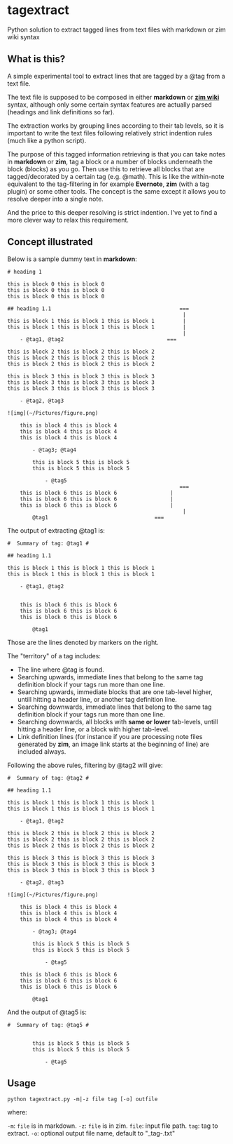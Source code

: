 # tagextract

Python solution to extract tagged lines from text files with markdown or zim wiki syntax


## What is this?

A simple experimental tool to extract lines that are tagged by a @tag from a text file.

The text file is supposed to be composed in either **markdown** or [**zim wiki**][1] syntax, although only some certain syntax features are actually parsed (headings and link definitions so far).

The extraction works by grouping lines according to their tab levels, so it is important to write the text files following relatively strict indention rules (much like a python script).

The purpose of this tagged information retrieving is that you can take notes in **markdown** or **zim**, tag a block or a number of blocks underneath the block (blocks) as you go. Then use this to retrieve all blocks that are tagged/decorated by a certain tag (e.g. @math). This is like the within-note equivalent to the tag-filtering in for example **Evernote**, **zim** (with a tag plugin) or some other tools. The concept is the same except it allows you to resolve deeper into a single note. 

And the price to this deeper resolving is strict indention. I've yet to find a more clever way to relax this requirement.

## Concept illustrated

Below is a sample dummy text in **markdown**:

```
# heading 1

this is block 0 this is block 0
this is block 0 this is block 0
this is block 0 this is block 0

## heading 1.1                                         ===
                                                        |
this is block 1 this is block 1 this is block 1         |
this is block 1 this is block 1 this is block 1         |
                                                        |
	- @tag1, @tag2                                 ===
                                                        
this is block 2 this is block 2 this is block 2
this is block 2 this is block 2 this is block 2
this is block 2 this is block 2 this is block 2

this is block 3 this is block 3 this is block 3
this is block 3 this is block 3 this is block 3
this is block 3 this is block 3 this is block 3

	- @tag2, @tag3

![img](~/Pictures/figure.png)

	this is block 4 this is block 4
	this is block 4 this is block 4
	this is block 4 this is block 4

		- @tag3; @tag4

		this is block 5 this is block 5
		this is block 5 this is block 5

			- @tag5
                                                       ===
	this is block 6 this is block 6                 |
	this is block 6 this is block 6                 |
	this is block 6 this is block 6                 |
                                                        |
		@tag1                                  ===
```

The output of extracting @tag1 is:

```
#  Summary of tag: @tag1 # 

## heading 1.1

this is block 1 this is block 1 this is block 1
this is block 1 this is block 1 this is block 1

	- @tag1, @tag2


	this is block 6 this is block 6
	this is block 6 this is block 6
	this is block 6 this is block 6

		@tag1
```
Those are the lines denoted by markers on the right.

The "territory" of a tag includes:

- The line where @tag is found.
- Searching upwards, immediate lines that belong to the same tag definition block if your tags run more than one line.
- Searching upwards, immediate blocks that are one tab-level higher, untill hitting a header line, or another tag definition line.
- Searching downwards, immediate lines that belong to the same tag definition block if your tags run more than one line.
- Searching downwards, all blocks with **same or lower** tab-levels, untill hitting a header line, or a block with higher tab-level.
- Link definition lines (for instance if you are processing note files generated by **zim**, an image link starts at the beginning of line) are included always.

Following the above rules, filtering by @tag2 will give:

```
#  Summary of tag: @tag2 # 

## heading 1.1

this is block 1 this is block 1 this is block 1
this is block 1 this is block 1 this is block 1

	- @tag1, @tag2

this is block 2 this is block 2 this is block 2
this is block 2 this is block 2 this is block 2
this is block 2 this is block 2 this is block 2

this is block 3 this is block 3 this is block 3
this is block 3 this is block 3 this is block 3
this is block 3 this is block 3 this is block 3

	- @tag2, @tag3

![img](~/Pictures/figure.png)

	this is block 4 this is block 4
	this is block 4 this is block 4
	this is block 4 this is block 4

		- @tag3; @tag4

		this is block 5 this is block 5
		this is block 5 this is block 5

			- @tag5

	this is block 6 this is block 6
	this is block 6 this is block 6
	this is block 6 this is block 6

		@tag1

```

And the output of @tag5 is:

```
#  Summary of tag: @tag5 # 


		this is block 5 this is block 5
		this is block 5 this is block 5

			- @tag5

```

## Usage

```
python tagextract.py -m|-z file tag [-o] outfile
```

where:

`-m`: `file` is in markdown.
`-z`: `file` is in zim.
`file`: input file path.
`tag`: tag to extract.
`-o`: optional output file name, default to "<file>_tag-<tag>.txt"


[1]: http://zim-wiki.org/ "zim wiki"
